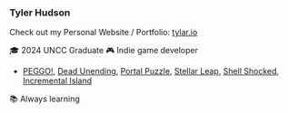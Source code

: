 ### Tyler Hudson

Check out my Personal Website / Portfolio: [tylar.io](https://tylar.io)

🎓 2024 UNCC Graduate
🎮 Indie game developer
   - [PEGGO!](https://store.steampowered.com/app/1684820/PEGGO/), [Dead Unending](https://store.steampowered.com/app/2236240/Dead_Unending/), [Portal Puzzle](https://store.steampowered.com/app/2611630/Portal_Puzzle/), [Stellar Leap](https://store.steampowered.com/app/2966910/Stellar_Leap/), [Shell Shocked](https://teamcrabby.itch.io/shellshocked), [Incremental Island](https://store.steampowered.com/app/2847980/Incremental_Island/)

📚 Always learning



<!--
**Tylario/Tylario** is a ✨ _special_ ✨ repository because its `README.md` (this file) appears on your GitHub profile.

Here are some ideas to get you started:

- 🔭 I’m currently working on ...
- 🌱 I’m currently learning ...
- 👯 I’m looking to collaborate on ...
- 🤔 I’m looking for help with ...
- 💬 Ask me about ...
- 📫 How to reach me: ...
- 😄 Pronouns: ...
- ⚡ Fun fact: ...
-->
